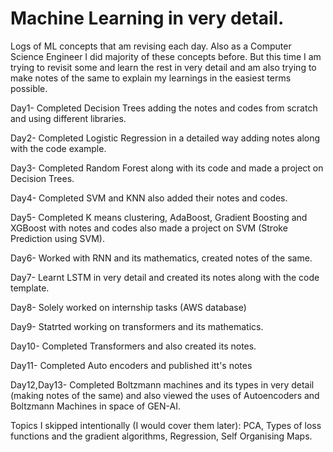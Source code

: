 # Machine Learning in very detail.

Logs of ML concepts that am revising each day. Also as a Computer Science Engineer I did majority of these concepts before. But this time I am trying to revisit some and learn the rest in very detail and am also trying to make notes of the same to explain my learnings in the easiest terms possible.



Day1- Completed Decision Trees adding the notes and codes from scratch and using different libraries.


Day2- Completed Logistic Regression in a detailed way adding notes along with the code example.


Day3- Completed Random Forest along with its code and made a project on Decision Trees.


Day4- Completed SVM and KNN also added their notes and codes.


Day5- Completed K means clustering, AdaBoost, Gradient Boosting and XGBoost with notes and codes also made a project on SVM (Stroke Prediction using SVM).


Day6- Worked with RNN and its mathematics, created notes of the same.


Day7- Learnt LSTM in very detail and created its notes along with the code template.


Day8- Solely worked on internship tasks (AWS database)


Day9- Statrted working on transformers and its mathematics.


Day10- Completed Transformers and also created its notes.


Day11- Completed Auto encoders and published itt's notes


Day12,Day13- Completed Boltzmann machines and its types in very detail (making notes of the same) and also viewed the uses of Autoencoders and Boltzmann Machines in space of GEN-AI.










Topics I skipped intentionally (I would cover them later): 
PCA, Types of loss functions and the gradient algorithms, Regression, Self Organising Maps.
